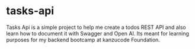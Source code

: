 # tasks-api
Tasks Api is a simple project to help me create a todos REST API and also learn how to document it with Swagger and Open AI. Its meant for learning purposes for my backend bootcamp at kanzucode Foundation.

